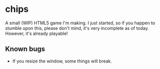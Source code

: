 # chips
A small (WIP) HTML5 game I'm making. I just started, so if you happen to stumble upon this, please don't mind, it's very incomplete as of today. However, it's already playable!

## Known bugs
* If you resize the window, some things will break.
